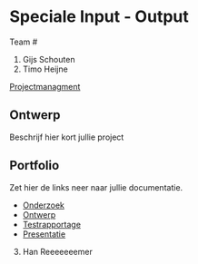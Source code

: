# Speciale Input - Output
Team #
1. Gijs Schouten
2. Timo Heijne


[Projectmanagment]() <Trello scrumboard bijvoorbeeld>

## Ontwerp
Beschrijf hier kort jullie project

## Portfolio
Zet hier de links neer naar jullie documentatie.

* [Onderzoek]()
* [Ontwerp]()
* [Testrapportage]()
* [Presentatie]()










3. Han Reeeeeeemer

